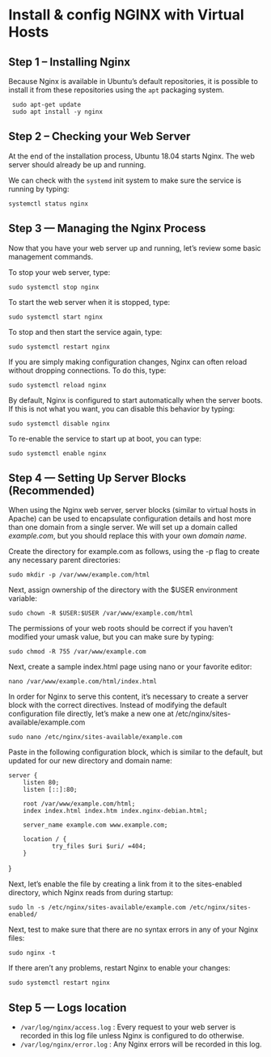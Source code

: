 

# Install & config NGINX with Virtual Hosts

## Step 1 – Installing Nginx
Because Nginx is available in Ubuntu’s default repositories, it is possible to install it from these repositories using the `apt` packaging system.

     sudo apt-get update
     sudo apt install -y nginx

## Step 2 – Checking your Web Server
At the end of the installation process, Ubuntu 18.04 starts Nginx. The web server should already be up and running.

We can check with the `systemd` init system to make sure the service is running by typing:

    systemctl status nginx

## Step 3 — Managing the Nginx Process
Now that you have your web server up and running, let’s review some basic management commands.

To stop your web server, type:
    
    sudo systemctl stop nginx

To start the web server when it is stopped, type:
    
    sudo systemctl start nginx

To stop and then start the service again, type:
    
    sudo systemctl restart nginx

If you are simply making configuration changes, Nginx can often reload without dropping connections. To do this, type:
    
    sudo systemctl reload nginx

By default, Nginx is configured to start automatically when the server boots. If this is not what you want, you can disable this behavior by typing:
    
    sudo systemctl disable nginx

To re-enable the service to start up at boot, you can type:
    
    sudo systemctl enable nginx

## Step 4 — Setting Up Server Blocks (Recommended)
When using the Nginx web server, server blocks (similar to virtual hosts in Apache) can be used to encapsulate configuration details and host more than one domain from a single server. We will set up a domain called *example.com*, but you should replace this with your own *domain name*.

Create the directory for example.com as follows, using the -p flag to create any necessary parent directories:
    
    sudo mkdir -p /var/www/example.com/html

Next, assign ownership of the directory with the $USER environment variable:

    sudo chown -R $USER:$USER /var/www/example.com/html

The permissions of your web roots should be correct if you haven’t modified your umask value, but you can make sure by typing:

    sudo chmod -R 755 /var/www/example.com

Next, create a sample index.html page using nano or your favorite editor:

    nano /var/www/example.com/html/index.html

In order for Nginx to serve this content, it’s necessary to create a server block with the correct directives. Instead of modifying the default configuration file directly, let’s make a new one at /etc/nginx/sites-available/example.com

    sudo nano /etc/nginx/sites-available/example.com

Paste in the following configuration block, which is similar to the default, but updated for our new directory and domain name:

    server {
        listen 80;
        listen [::]:80;

        root /var/www/example.com/html;
        index index.html index.htm index.nginx-debian.html;

        server_name example.com www.example.com;

        location / {
                try_files $uri $uri/ =404;
        }
}

Next, let’s enable the file by creating a link from it to the sites-enabled directory, which Nginx reads from during startup:

    sudo ln -s /etc/nginx/sites-available/example.com /etc/nginx/sites-enabled/

Next, test to make sure that there are no syntax errors in any of your Nginx files:

    sudo nginx -t

If there aren’t any problems, restart Nginx to enable your changes:

    sudo systemctl restart nginx

## Step 5 — Logs location 
* `/var/log/nginx/access.log` : Every request to your web server is recorded in this log file unless Nginx is configured to do otherwise.
* `/var/log/nginx/error.log` : Any Nginx errors will be recorded in this log.